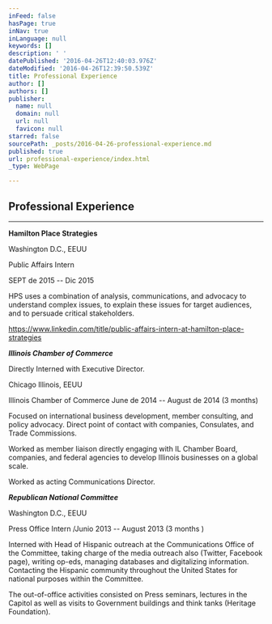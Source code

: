 ```yaml
---
inFeed: false
hasPage: true
inNav: true
inLanguage: null
keywords: []
description: ' '
datePublished: '2016-04-26T12:40:03.976Z'
dateModified: '2016-04-26T12:39:50.539Z'
title: Professional Experience
author: []
authors: []
publisher:
  name: null
  domain: null
  url: null
  favicon: null
starred: false
sourcePath: _posts/2016-04-26-professional-experience.md
published: true
url: professional-experience/index.html
_type: WebPage

---
```

## Professional Experience

****

**Hamilton Place Strategies**

Washington D.C., EEUU

Public Affairs Intern

SEPT de 2015 -- Dic 2015

HPS uses a combination of analysis, communications, and advocacy to understand complex issues, to explain these issues for target audiences, and to persuade critical stakeholders.

https://www.linkedin.com/title/public-affairs-intern-at-hamilton-place-strategies

**_Illinois Chamber of Commerce_**

Directly Interned with Executive Director.

Chicago Illinois, EEUU

Illinois Chamber of Commerce June de 2014 -- August de 2014 (3 months)

Focused on international business development, member consulting, and policy advocacy. Direct point of contact with companies, Consulates, and Trade Commissions.

Worked as member liaison directly engaging with IL Chamber Board, companies, and federal agencies to develop Illinois businesses on a global scale.

Worked as acting Communications Director.

**_Republican National Committee_**

Washington D.C., EEUU

Press Office Intern /Junio 2013 -- August 2013 (3 months )

Interned with Head of Hispanic outreach at the Communications Office of the Committee, taking charge of the media outreach also (Twitter, Facebook page), writing op-eds, managing databases and digitalizing information. Contacting the Hispanic community throughout the United States for national purposes within the Committee.

The out-of-office activities consisted on Press seminars, lectures in the Capitol as well as visits to Government buildings and think tanks (Heritage Foundation).